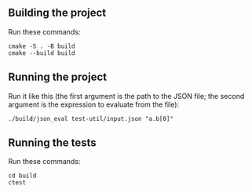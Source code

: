 ## Building the project
Run these commands:
```
cmake -S . -B build
cmake --build build
```
## Running the project
Run it like this (the first argument is the path to the JSON file; the second argument is the expression to evaluate from the file):
```
./build/json_eval test-util/input.json "a.b[0]"
```
## Running the tests
Run these commands:
```
cd build
ctest
```
